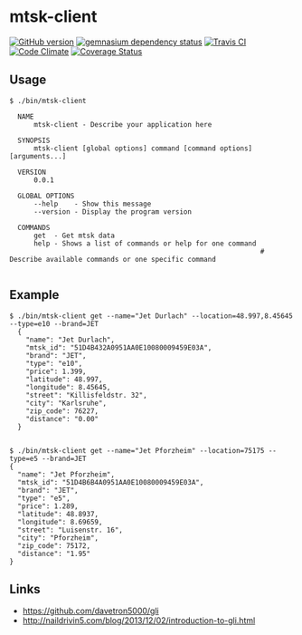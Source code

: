 mtsk-client
===========

[![GitHub version](https://badge.fury.io/gh/herrphon%2Fsprit-monitor.png)](http://badge.fury.io/gh/)
[![gemnasium dependency status](https://gemnasium.com/herrphon/sprit-monitor.png)](https://gemnasium.com/herrphon/sprit-monitor)
[![Travis CI](https://travis-ci.org/herrphon/mtsk-client.png)](https://travis-ci.org/herrphon/mtsk-client)
[![Code Climate](https://codeclimate.com/github/herrphon/mtsk-client/badges/gpa.svg)](https://codeclimate.com/github/herrphon/mtsk-client)
[![Coverage Status](https://coveralls.io/repos/herrphon/sprit-monitor/badge.png?branch=master)](https://coveralls.io/r/herrphon/sprit-monitor?branch=master)


Usage
-----

```
$ ./bin/mtsk-client 

  NAME
      mtsk-client - Describe your application here
  
  SYNOPSIS
      mtsk-client [global options] command [command options] [arguments...]
  
  VERSION
      0.0.1
  
  GLOBAL OPTIONS
      --help    - Show this message
      --version - Display the program version
  
  COMMANDS
      get  - Get mtsk data
      help - Shows a list of commands or help for one command
                                                              # Describe available commands or one specific command
  
```



Example
-------

```
$ ./bin/mtsk-client get --name="Jet Durlach" --location=48.997,8.45645 --type=e10 --brand=JET
  {
    "name": "Jet Durlach",
    "mtsk_id": "51D4B432A0951AA0E10080009459E03A",
    "brand": "JET",
    "type": "e10",
    "price": 1.399,
    "latitude": 48.997,
    "longitude": 8.45645,
    "street": "Killisfeldstr. 32",
    "city": "Karlsruhe",
    "zip_code": 76227,
    "distance": "0.00"
  }


$ ./bin/mtsk-client get --name="Jet Pforzheim" --location=75175 --type=e5 --brand=JET
{
  "name": "Jet Pforzheim",
  "mtsk_id": "51D4B6B4A0951AA0E10080009459E03A",
  "brand": "JET",
  "type": "e5",
  "price": 1.289,
  "latitude": 48.8937,
  "longitude": 8.69659,
  "street": "Luisenstr. 16",
  "city": "Pforzheim",
  "zip_code": 75172,
  "distance": "1.95"
}
```


Links
-----


* <https://github.com/davetron5000/gli>
* <http://naildrivin5.com/blog/2013/12/02/introduction-to-gli.html>

